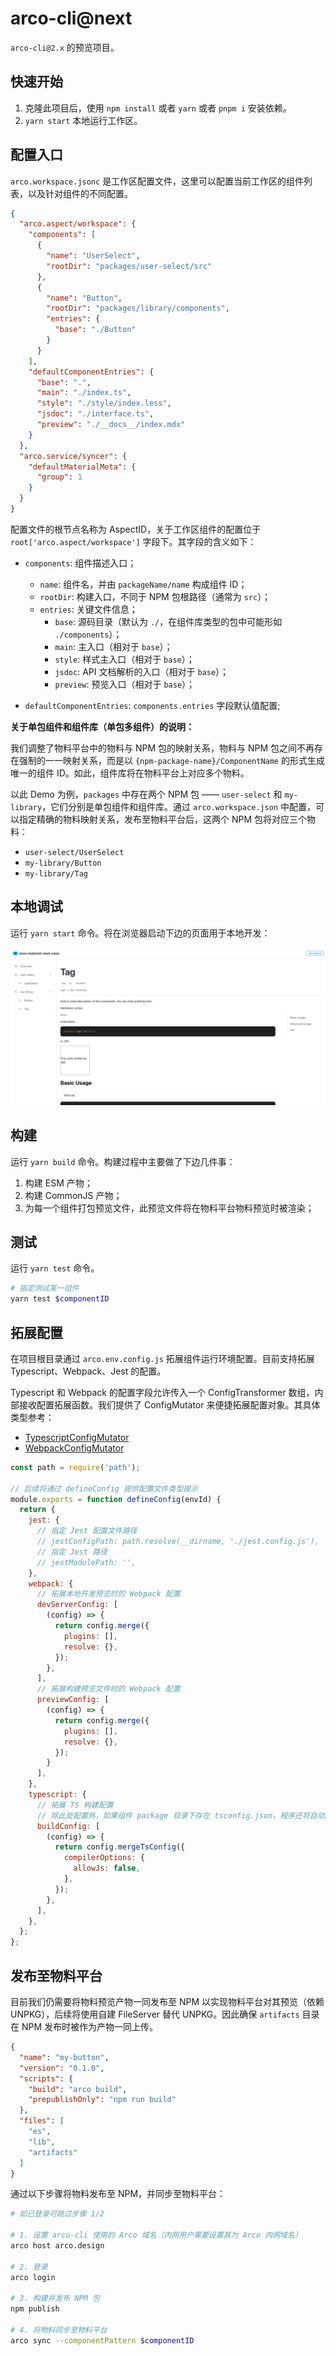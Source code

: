# arco-cli@next

`arco-cli@2.x` 的预览项目。

## 快速开始

1. 克隆此项目后，使用 `npm install` 或者 `yarn` 或者 `pnpm i` 安装依赖。
2. `yarn start` 本地运行工作区。

## 配置入口

`arco.workspace.jsonc` 是工作区配置文件，这里可以配置当前工作区的组件列表，以及针对组件的不同配置。

```json
{
  "arco.aspect/workspace": {
    "components": [
      {
        "name": "UserSelect",
        "rootDir": "packages/user-select/src"
      },
      {
        "name": "Button",
        "rootDir": "packages/library/components",
        "entries": {
          "base": "./Button"
        }
      }
    ],
    "defaultComponentEntries": {
      "base": ".",
      "main": "./index.ts",
      "style": "./style/index.less",
      "jsdoc": "./interface.ts",
      "preview": "./__docs__/index.mdx"
    }
  },
  "arco.service/syncer": {
    "defaultMaterialMeta": {
      "group": 1
    }
  }
}
```

配置文件的根节点名称为 AspectID，关于工作区组件的配置位于 `root['arco.aspect/workspace']` 字段下。其字段的含义如下：

* `components`: 组件描述入口；
  * `name`: 组件名，并由 `packageName/name` 构成组件 ID；
  * `rootDir`: 构建入口，不同于 NPM 包根路径（通常为 `src`）；
  * `entries`: 关键文件信息；
    * `base`: 源码目录（默认为 `./`，在组件库类型的包中可能形如 `./components`）；
    * `main`: 主入口（相对于 `base`）；
    * `style`: 样式主入口（相对于 `base`）；
    * `jsdoc`: API 文档解析的入口（相对于 `base`）；
    * `preview`: 预览入口（相对于 `base`）；
    
* `defaultComponentEntries`: `components.entries` 字段默认值配置;


**关于单包组件和组件库（单包多组件）的说明：**

我们调整了物料平台中的物料与 NPM 包的映射关系，物料与 NPM 包之间不再存在强制的一一映射关系，而是以 `{npm-package-name}/ComponentName` 的形式生成唯一的组件 ID。如此，组件库将在物料平台上对应多个物料。

以此 Demo 为例，`packages` 中存在两个 NPM 包 —— `user-select` 和 `my-library`，它们分别是单包组件和组件库。通过 `arco.workspace.json` 中配置，可以指定精确的物料映射关系，发布至物料平台后，这两个 NPM 包将对应三个物料：

* `user-select/UserSelect`
* `my-library/Button`
* `my-library/Tag`

## 本地调试

运行 `yarn start` 命令。将在浏览器启动下边的页面用于本地开发：

![](./assets/workspace.png)

## 构建

运行 `yarn build` 命令。构建过程中主要做了下边几件事：

1. 构建 ESM 产物；
2. 构建 CommonJS 产物；
3. 为每一个组件打包预览文件，此预览文件将在物料平台物料预览时被渲染；

## 测试

运行 `yarn test` 命令。

```bash
# 指定测试某一组件
yarn test $componentID
```

## 拓展配置

在项目根目录通过 `arco.env.config.js` 拓展组件运行环境配置。目前支持拓展 Typescript、Webpack、Jest 的配置。

Typescript 和 Webpack 的配置字段允许传入一个 ConfigTransformer 数组，内部接收配置拓展函数。我们提供了 ConfigMutator 来便捷拓展配置对象。其具体类型参考：

* [TypescriptConfigMutator](https://github.com/arco-design/arco-cli/blob/next/packages/aspect/src/typescript/typescriptConfigMutator.ts)
* [WebpackConfigMutator](https://github.com/arco-design/arco-cli/blob/next/packages/aspect/src/webpack/webpackConfigMutator.ts)

```js
const path = require('path');

// 后续将通过 defineConfig 提供配置文件类型提示
module.exports = function defineConfig(envId) {
  return {
    jest: {
      // 指定 Jest 配置文件路径
      // jestConfigPath: path.resolve(__dirname, './jest.config.js'),
      // 指定 Jest 路径
      // jestModulePath: '',
    },
    webpack: {
      // 拓展本地开发预览时的 Webpack 配置
      devServerConfig: [
        (config) => {
          return config.merge({
            plugins: [],
            resolve: {},
          });
        },
      ],
      // 拓展构建预览文件时的 Webpack 配置
      previewConfig: [
        (config) => {
          return config.merge({
            plugins: [],
            resolve: {},
          });
        }
      ],
    },
    typescript: {
      // 拓展 TS 构建配置
      // 除此处配置外，如果组件 package 目录下存在 tsconfig.json，程序还将自动应用其配置
      buildConfig: [
        (config) => {
          return config.mergeTsConfig({
            compilerOptions: {
              allowJs: false,
            },
          });
        },
      ],
    },
  };
};
```

## 发布至物料平台

目前我们仍需要将物料预览产物一同发布至 NPM 以实现物料平台对其预览（依赖 UNPKG），后续将使用自建 FileServer 替代 UNPKG。因此确保 `artifacts` 目录在 NPM 发布时被作为产物一同上传。

```json
{
  "name": "my-button",
  "version": "0.1.0",
  "scripts": {
    "build": "arco build",
    "prepublishOnly": "npm run build"
  },
  "files": [
    "es",
    "lib",
    "artifacts"
  ]
}
```

通过以下步骤将物料发布至 NPM，并同步至物料平台：

```bash
# 如已登录可跳过步骤 1/2

# 1. 设置 arco-cli 使用的 Arco 域名（内网用户需要设置其为 Arco 内网域名）
arco host arco.design

# 2. 登录
arco login

# 3. 构建并发布 NPM 包
npm publish

# 4. 将物料同步至物料平台
arco sync --componentPattern $componentID
```

